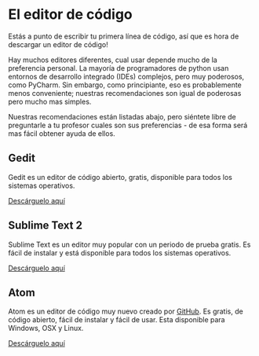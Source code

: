 # El editor de código

Estás a punto de escribir tu primera línea de código, así que es hora de descargar un editor de código!

Hay muchos editores diferentes, cual usar depende mucho de la preferencia personal. La mayoría de programadores de python usan entornos de desarrollo integrado (IDEs) complejos, pero muy poderosos, como PyCharm. Sin embargo, como principiante, eso es probablemente menos conveniente; nuestras recomendaciones son igual de poderosas pero mucho mas simples.

Nuestras recomendaciones están listadas abajo, pero siéntete libre de preguntarle a tu profesor cuales son sus preferencias - de esa forma será mas fácil obtener ayuda de ellos.

## Gedit

Gedit es un editor de código abierto, gratis, disponible para todos los sistemas operativos.

[Descárguelo aquí][1]

 [1]: https://wiki.gnome.org/Apps/Gedit#Download

## Sublime Text 2

Sublime Text es un editor muy popular con un periodo de prueba gratis. Es fácil de instalar y está disponible para todos los sistemas operativos.

[Descárguelo aquí][2]

 [2]: http://www.sublimetext.com/2

## Atom

Atom es un editor de código muy nuevo creado por [GitHub][3]. Es gratis, de código abierto, fácil de instalar y fácil de usar. Esta disponible para Windows, OSX y Linux.

 [3]: http://github.com/

[Descárguelo aquí][4]

 [4]: https://atom.io/